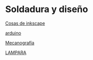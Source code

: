 # Soldadura y diseño


[Cosas de inkscape](https://github.com/marcoshens/soldadura-y-dise-/blob/main/inkscape.md#inkscape)

[arduino](https://github.com/marcoshens/soldadura-y-dise-/blob/main/arduino.md#arduinoo)

[Mecanografía](https://github.com/marcoshens/soldadura-y-dise-/blob/main/Mecanografia.md#mecanograf%C3%ADa)

[LAMPARA](https://github.com/marcoshens/soldadura-y-dise-/blob/main/proceso%20de%20lampara.md#proceso-de-l%C3%A1mpara)
